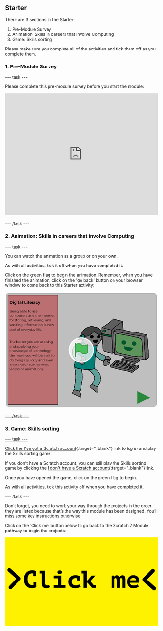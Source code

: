 ## Starter

There are 3 sections in the Starter:
1. Pre-Module Survey
2. Animation: Skills in careers that involve Computing
3. Game: Skills sorting

Please make sure you complete all of the activities and tick them off as you complete them.

### 1. Pre-Module Survey

--- task ---

Please complete this pre-module survey before you start the module:

<iframe src="https://www.smartsurvey.co.uk/s/728ZI/" style="width:100%;height:400px;border:0px;padding-bottom:4px;" frameborder="0"></iframe>

--- /task ---

### 2. Animation: Skills in careers that involve Computing

--- task ---

You can watch the animation as a group or on your own.

As with all activities, tick it off when you have completed it.

Click on the green flag to begin the animation. Remember, when you have finished the animation, click on the 'go back' button on your browser window to come back to this Starter activity:

<a href="https://scratch.mit.edu/projects/325793079">
<img src="images/animation.png">

--- /task ---

### 3. Game: Skills sorting

--- task ---

Click the [I’ve got a Scratch account](https://scratch.mit.edu/projects/326271674){:target="_blank"} link to _log in_ and play the Skills sorting game. 

If you don’t have a Scratch account, you can still play the Skills sorting game by clicking the [I don't have a Scratch account](https://scratch.mit.edu/projects/326271944){:target="_blank"} link.

Once you have opened the game, click on the green flag to begin.

As with all activities, tick this activity off when you have completed it.

--- /task ---

Don’t forget, you need to work your way through the projects in the order they are listed because that’s the way this module has been designed. You’ll miss some key instructions otherwise. 

Click on the ‘Click me’ button below to go back to the Scratch 2 Module pathway to begin the projects:

<a href="https://codeclub.org/en/scratch2">
<img src="images/Clickme.png">


